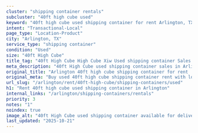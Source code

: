 ```yaml
---
cluster: "shipping container rentals"
subcluster: "40ft high cube used"
keyword: "40ft high cube used shipping container for rent Arlington, TX"
intent: "Transactional-Local"
page_type: "Location-Product"
city: "Arlington, TX"
service_type: "shipping container"
condition: "Used"
size: "40ft High Cube"
title_tag: "40ft High Cube High Cube Xiw Used shipping container Sales in Arlington | LC Container"
meta_description: "40ft High Cube used shipping container sales in Arlington. High cube containers with extra height. Fast delivery, competitive pricing. Serving shipping containers area. Quote ID: FZ5. Call (214) 524-4168 for your free quote today."
original_title: "Arlington 40ft high cube shipping container for rent | LC"
original_meta: "Buy used 40ft high cube shipping container rent with local delivery in Arlington, TX. LC Container — local Since 2003. Request a fast quote today."
url_slug: "/arlington/rent/40ft-high-cube/shipping-containers/used"
h1: "Rent 40ft high cube used shipping container in Arlington"
internal_links: "/arlington/shipping-containers/rentals"
priority: 3
notes: "1"
noindex: true
image_alt: "40ft High Cube used shipping container available for delivery in Arlington"
last_updated: "2025-10-21"
---
```


<!-- TODO: Add unique city/inventory copy, images, and internal links here. -->
